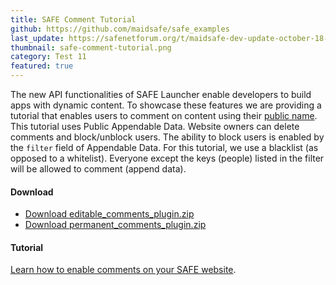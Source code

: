 ```yaml
---
title: SAFE Comment Tutorial
github: https://github.com/maidsafe/safe_examples
last_update: https://safenetforum.org/t/maidsafe-dev-update-october-18-2016-test-11/11562
thumbnail: safe-comment-tutorial.png
category: Test 11
featured: true
---
```


The new API functionalities of SAFE Launcher enable developers to build apps with dynamic content. To showcase these features we are providing a tutorial that enables users to comment on content using their [public name](https://api.safedev.org/dns/). This tutorial uses Public Appendable Data. Website owners can delete comments and block/unblock users. The ability to block users is enabled by the `filter` field of Appendable Data. For this tutorial, we use a blacklist (as opposed to a whitelist). Everyone except the keys (people) listed in the filter will be allowed to comment (append data).

#### Download

- [Download editable_comments_plugin.zip](https://github.com/maidsafe/safe_examples/releases/tag/0.10.0)
- [Download permanent_comments_plugin.zip](https://github.com/maidsafe/safe_examples/releases/tag/0.10.0)

#### Tutorial

[Learn how to enable comments on your SAFE website](https://tutorials.safedev.org/website-with-comments/).
